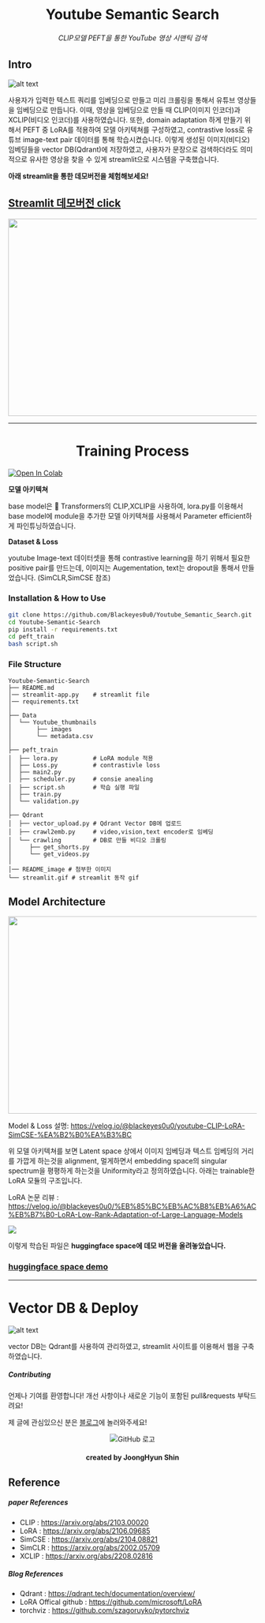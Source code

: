 # <center> Youtube Semantic Search </center>

###### <center> CLIP모델 PEFT을 통한 YouTube 영상 시맨틱 검색 </center>

## Intro

![alt text](README_image/image-3.png)

사용자가 입력한 텍스트 쿼리를 임베딩으로 만들고 미리 크롤링을 통해서 유튜브 영상들을 임베딩으로 만듭니다. 이때, 영상을 임베딩으로 만들 때 CLIP(이미지 인코더)과 XCLIP(비디오 인코더)를 사용하였습니다. 또한, domain adaptation 하게 만들기 위해서 PEFT 중 LoRA를 적용하여 모델 아키텍쳐를 구성하였고, contrastive loss로 유튜브 image-text pair 데이터를 통해 학습시켰습니다. 이렇게 생성된 이미지(비디오) 임베딩들을 vector DB(Qdrant)에 저장하였고, 사용자가 문장으로 검색하더라도 의미적으로 유사한 영상을 찾을 수 있게 streamlit으로 시스템을 구축했습니다.

**아래 streamlit을 통한 데모버전을 체험해보세요!**

<!-- <img src="README_image/streamlit_prompt.gif" width="300" height="200"/> -->

## [Streamlit 데모버전 click](https://youtube-rank.streamlit.app/)

<div style="text-align: center;">
    <img src="README_image/streamlit_prompt.gif" width="600" height="400">
</div>



---

# <center> Training Process </center>

[![Open In Colab](https://colab.research.google.com/assets/colab-badge.svg)](https://colab.research.google.com/drive/16PCbr6upKs_N89Hlzoo-3djJrjUWovbg?usp=sharing)

**모델 아키텍쳐**

base model은 🤗 Transformers의 CLIP,XCLIP을 사용하여,
lora.py를 이용해서 base model에 module을 추가한 모델 아키텍쳐를 사용해서 Parameter efficient하게 파인튜닝하였습니다. 

**Dataset & Loss**

youtube Image-text 데이터셋을 통해 contrastive learning을 하기 위해서 필요한 positive pair를 만드는데, 이미지는 Augementation, text는 dropout을 통해서  만들었습니다. (SimCLR,SimCSE 참조)


### Installation & How to Use


```bash
git clone https://github.com/Blackeyes0u0/Youtube_Semantic_Search.git
cd Youtube-Semantic-Search
pip install -r requirements.txt
cd peft_train
bash script.sh
```

### File Structure

```
Youtube-Semantic-Search
├── README.md
│── streamlit-app.py    # streamlit file
│── requirements.txt
│
├── Data
│  └── Youtube_thumbnails
│       ├── images
│       └── metadata.csv
│
├── peft_train
│  ├── lora.py          # LoRA module 적용
│  ├── Loss.py          # contrastivle loss
│  ├── main2.py 
│  ├── scheduler.py     # consie anealing
│  ├── script.sh        # 학습 실행 파일
│  ├── train.py
│  └── validation.py
│
├── Qdrant
│  ├── vector_upload.py # Qdrant Vector DB에 업로드
│  ├── crawl2emb.py     # video,vision,text encoder로 임베딩
│  └── crawling         # DB로 만들 비디오 크롤링
│     ├── get_shorts.py
│     └── get_videos.py
│
│── README_image # 첨부한 이미지
└── streamlit.gif # streamlit 동작 gif
```


## Model Architecture

<!-- ![alt text](README_image/image.png) -->

<div style="text-align: center;">
    <img src="README_image/image.png" width="600" height="400">
</div>

Model & Loss 설명: https://velog.io/@blackeyes0u0/youtube-CLIP-LoRA-SimCSE-%EA%B2%B0%EA%B3%BC


위 모델 아키텍쳐를 보면 Latent space 상에서 이미지 임베딩과 텍스트 임베딩의 거리를 가깝게 하는것을 alignment, 멀게하면서 embedding space의 singular spectrum을 평평하게 하는것을 Uniformity라고 정의하였습니다. 아래는 trainable한 LoRA 모듈의 구조입니다.


LoRA 논문 리뷰 : https://velog.io/@blackeyes0u0/%EB%85%BC%EB%AC%B8%EB%A6%AC%EB%B7%B0-LoRA-Low-Rank-Adaptation-of-Large-Language-Models

![](https://huggingface.co/datasets/huggingface/documentation-images/resolve/main/peft/lora_diagram.png)



이렇게 학습된 파일은 **huggingface space에 데모 버전을 올려놓았습니다.**

### [huggingface space demo](https://huggingface.co/Soran/youtube_CLIP_LoRA_SimCSE)

---

# Vector DB & Deploy

![alt text](README_image/image-1.png)

vector DB는 Qdrant를 사용하여 관리하였고, streamlit 사이트를 이용해서 웹을 구축하였습니다.


##### Contributing

언제나 기여를 환영합니다! 개선 사항이나 새로운 기능이 포함된 pull&requests 부탁드려요!

제 글에 관심있으신 분은 [블로그](https://velog.io/@blackeyes0u0)에 놀러와주세요!

<center>

![GitHub 로고](README_image/0u0.png)
#### <center> created by JoongHyun Shin </center>

</center>


## Reference

##### paper References
- CLIP : https://arxiv.org/abs/2103.00020
- LoRA : https://arxiv.org/abs/2106.09685
- SimCSE : https://arxiv.org/abs/2104.08821
- SimCLR : https://arxiv.org/abs/2002.05709
- XCLIP : https://arxiv.org/abs/2208.02816

##### Blog References
- Qdrant : https://qdrant.tech/documentation/overview/
- LoRA Offical github : https://github.com/microsoft/LoRA
- torchviz : https://github.com/szagoruyko/pytorchviz
